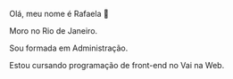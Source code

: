 Olá, meu nome é Rafaela 🌼

Moro no Rio de Janeiro.

Sou formada em Administração.

Estou cursando programação de front-end no Vai na Web.

<!--
**Rafaela-arievilO/Rafaela-arievilO** is a ✨ _special_ ✨ repository because its `README.md` (this file) appears on your GitHub profile.

Here are some ideas to get you started:

- 🔭 I’m currently working on ...
- 🌱 I’m currently learning ...
- 👯 I’m looking to collaborate on ...
- 🤔 I’m looking for help with ...
- 💬 Ask me about ...
- 📫 How to reach me: ...
- 😄 Pronouns: ...
- ⚡ Fun fact: ...
-->
